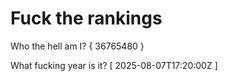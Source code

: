 # Fuck the rankings

Who the hell am I?
{ 36765480 }

What fucking year is it?
[ 2025-08-07T17:20:00Z ]
